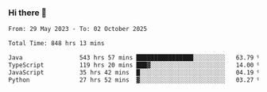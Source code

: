 ### Hi there 👋

<!--START_SECTION:waka-->

```txt
From: 29 May 2023 - To: 02 October 2025

Total Time: 848 hrs 13 mins

Java                543 hrs 57 mins ████████████████░░░░░░░░░   63.79 %
TypeScript          119 hrs 20 mins ███▓░░░░░░░░░░░░░░░░░░░░░   14.00 %
JavaScript          35 hrs 42 mins  █░░░░░░░░░░░░░░░░░░░░░░░░   04.19 %
Python              27 hrs 52 mins  ▓░░░░░░░░░░░░░░░░░░░░░░░░   03.27 %
```

<!--END_SECTION:waka-->
<!--
**the-beef-calculator/the-beef-calculator** is a ✨ _special_ ✨ repository because its `README.md` (this file) appears on your GitHub profile.

Here are some ideas to get you started:

- 🔭 I’m currently working on ...
- 🌱 I’m currently learning ...
- 👯 I’m looking to collaborate on ...
- 🤔 I’m looking for help with ...
- 💬 Ask me about ...
- 📫 How to reach me: ...
- 😄 Pronouns: ...
- ⚡ Fun fact: ...
-->
